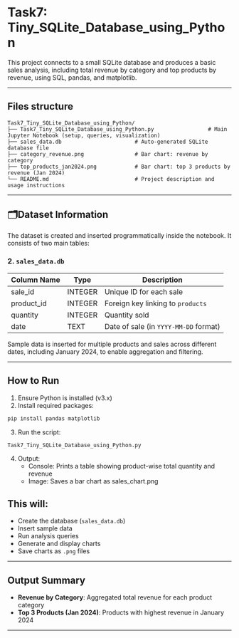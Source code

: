 # Task7: Tiny_SQLite_Database_using_Python

This project connects to a small SQLite database and produces a basic sales analysis, including total revenue by category and top products by revenue, using SQL, pandas, and matplotlib.

---

## Files structure

```
Task7_Tiny_SQLite_Database_using_Python/
├── Task7_Tiny_SQLite_Database_using_Python.py                 # Main Jupyter Notebook (setup, queries, visualization)
├── sales_data.db                       # Auto-generated SQLite database file
├── category_revenue.png                # Bar chart: revenue by category
├── top_products_jan2024.png            # Bar chart: top 3 products by revenue (Jan 2024)
└── README.md                           # Project description and usage instructions
```
---

## 🗂Dataset Information

The dataset is created and inserted programmatically inside the notebook. It consists of two main tables:

### 2. `sales_data.db`

| Column Name | Type    | Description                         |
|-------------|---------|-------------------------------------|
| sale_id     | INTEGER | Unique ID for each sale             |
| product_id  | INTEGER | Foreign key linking to `products`   |
| quantity    | INTEGER | Quantity sold                       |
| date        | TEXT    | Date of sale (in `YYYY-MM-DD` format) |

Sample data is inserted for multiple products and sales across different dates, including January 2024, to enable aggregation and filtering.

---
## How to Run
1. Ensure Python is installed (v3.x)
2. Install required packages:
```bash
pip install pandas matplotlib
```
3. Run the script:
```bash
Task7_Tiny_SQLite_Database_using_Python.py
```
4. Output:
    -  Console: Prints a table showing product-wise total quantity and revenue
    -  Image: Saves a bar chart as sales_chart.png


## This will:

- Create the database (`sales_data.db`)
- Insert sample data
- Run analysis queries
- Generate and display charts
- Save charts as `.png` files

---

## Output Summary

- **Revenue by Category**: Aggregated total revenue for each product category
- **Top 3 Products (Jan 2024)**: Products with highest revenue in January 2024

---
